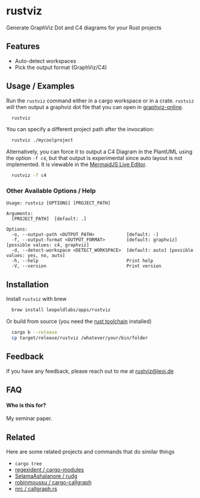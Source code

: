 # rustviz

Generate GraphViz Dot and C4 diagrams for your Rust projects
## Features

- Auto-detect workspaces
- Pick the output format (GraphViz/C4)


## Usage / Examples

Run the `rustviz` command either in a cargo workspace or in a crate.
`rustviz` will then output a graphviz dot file that you can open in [graphviz-online](https://dreampuf.github.io/GraphvizOnline/).

```bash
  rustviz
```

You can specify a different project path after the invocation:
```bash
  rustviz ./mycoolproject
```

Alternatively, you can force it to output a C4 Diagram in the PlantUML using the option `-f c4`, but that output is experimental since auto layout is not implemented. It is viewable in the 
[MermaidJS Live Editor](https://mermaid.live/edit).

```bash
  rustviz -f c4
```


### Other Available Options / Help

```
Usage: rustviz [OPTIONS] [PROJECT_PATH]

Arguments:
  [PROJECT_PATH]  [default: .]

Options:
  -o, --output-path <OUTPUT_PATH>            [default: -]
  -f, --output-format <OUTPUT_FORMAT>        [default: graphviz] [possible values: c4, graphviz]
  -d, --detect-workspace <DETECT_WORKSPACE>  [default: auto] [possible values: yes, no, auto]
  -h, --help                                 Print help
  -V, --version                              Print version
```


## Installation

Install `rustviz` with brew

```bash
  brew install leopoldlabs/apps/rustviz
```

Or build from source (you need the [rust toolchain](https://rustup.rs/) installed)

```bash
  cargo b --release
  cp target/release/rustviz /whatever/your/bin/folder
```
    
## Feedback

If you have any feedback, please reach out to me at rustviz@leoj.de


## FAQ

#### Who is this for?

My seminar paper.

## Related 

Here are some related projects and commands that do similar things

- `cargo tree`
- [regexident / cargo-modules](https://github.com/regexident/cargo-modules)
- [SelamaAshalanore / rudg](https://github.com/SelamaAshalanore/rudg)
- [robinmoussu / cargo-callgraph](https://github.com/robinmoussu/cargo-callgraph)
- [nrc / callgraph.rs](https://github.com/nrc/callgraph.rs)


